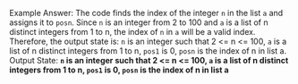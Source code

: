 Example Answer:
The code finds the index of the integer `n` in the list `a` and assigns it to `posn`. Since `n` is an integer from 2 to 100 and `a` is a list of n distinct integers from 1 to n, the index of `n` in `a` will be a valid index. Therefore, the output state is: `n` is an integer such that 2 <= n <= 100, `a` is a list of n distinct integers from 1 to n, `pos1` is 0, `posn` is the index of n in list a.
Output State: **`n` is an integer such that 2 <= n <= 100, `a` is a list of n distinct integers from 1 to n, `pos1` is 0, `posn` is the index of n in list a**